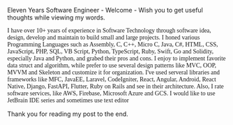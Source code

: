 Eleven Years Software Engineer - Welcome - Wish you to get useful thoughts while viewing my words.

<span style="font-family: 'Times New Roman', serif;">I have over 10+ years of experience in Software Technology through software idea, design, develop and maintain to build small and large projects. I honed various Programming Languages such as Assembly, C, C++, Micro C, Java, C#, HTML, CSS, JavaScript, PHP, SQL, VB Script, Python, TypeScript, Ruby, Swift, Go and Solidity, especially Java and Python, and grabed their pros and cons. I enjoy to implement favorite data struct and algorithm, while prefer to use several design patterns like MVC, OOP, MVVM and Skeleton and customize it for organization. I've used serveral libraries and frameworks like MFC, JavaEE, Laravel, CodeIgniter, React, Angular, Android, React Native, Django, FastAPI, Flutter, Ruby on Rails and see in their architecture. Also, I rate software services, like AWS, Firebase, Microsoft Azure and GCS. I would like to use JetBrain IDE series and sometimes use text editor</span>

Thank you for reading my post to the end.

